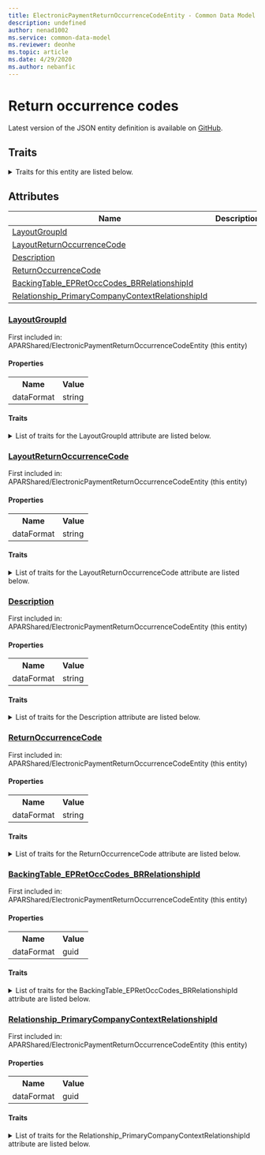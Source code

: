 ```yaml
---
title: ElectronicPaymentReturnOccurrenceCodeEntity - Common Data Model | Microsoft Docs
description: undefined
author: nenad1002
ms.service: common-data-model
ms.reviewer: deonhe
ms.topic: article
ms.date: 4/29/2020
ms.author: nebanfic
---
```


# Return occurrence codes

  
 Latest version of the JSON entity definition is available on <a href="https://github.com/Microsoft/CDM/tree/master/schemaDocuments/core/operationsCommon/Entities/Finance/APARShared/ElectronicPaymentReturnOccurrenceCodeEntity.cdm.json" target="_blank">GitHub</a>.  

## Traits

<details>
<summary>Traits for this entity are listed below.  
</summary>

**is.CDM.entityVersion**  
  <table><tr><th>Parameter</th><th>Value</th><th>Data type</th><th>Explanation</th></tr><tr><td>versionNumber</td><td>"1.0.0"</td><td>string</td><td>semantic version number of the entity</td></tr></table>

**is.application.releaseVersion**  
  <table><tr><th>Parameter</th><th>Value</th><th>Data type</th><th>Explanation</th></tr><tr><td>releaseVersion</td><td>"10.0.13.0"</td><td>string</td><td>semantic version number of the application introducing this entity</td></tr></table>

**is.localized.displayedAs**  
  Holds the list of language specific display text for an object.  <table><tr><th>Parameter</th><th>Value</th><th>Data type</th><th>Explanation</th></tr><tr><td>localizedDisplayText</td><td><table><tr><th>languageTag</th><th>displayText</th></tr><tr><td>en</td><td>Return occurrence codes</td></tr></table></td><td>entity</td><td>a reference to the constant entity holding the list of localized text</td></tr></table>

</details>

## Attributes

|Name|Description|First Included in Instance|
|---|---|---|
|[LayoutGroupId](#LayoutGroupId)||<a href="ElectronicPaymentReturnOccurrenceCodeEntity.md" target="_blank">APARShared/ElectronicPaymentReturnOccurrenceCodeEntity</a>|
|[LayoutReturnOccurrenceCode](#LayoutReturnOccurrenceCode)||<a href="ElectronicPaymentReturnOccurrenceCodeEntity.md" target="_blank">APARShared/ElectronicPaymentReturnOccurrenceCodeEntity</a>|
|[Description](#Description)||<a href="ElectronicPaymentReturnOccurrenceCodeEntity.md" target="_blank">APARShared/ElectronicPaymentReturnOccurrenceCodeEntity</a>|
|[ReturnOccurrenceCode](#ReturnOccurrenceCode)||<a href="ElectronicPaymentReturnOccurrenceCodeEntity.md" target="_blank">APARShared/ElectronicPaymentReturnOccurrenceCodeEntity</a>|
|[BackingTable_EPRetOccCodes_BRRelationshipId](#BackingTable_EPRetOccCodes_BRRelationshipId)||<a href="ElectronicPaymentReturnOccurrenceCodeEntity.md" target="_blank">APARShared/ElectronicPaymentReturnOccurrenceCodeEntity</a>|
|[Relationship_PrimaryCompanyContextRelationshipId](#Relationship_PrimaryCompanyContextRelationshipId)||<a href="ElectronicPaymentReturnOccurrenceCodeEntity.md" target="_blank">APARShared/ElectronicPaymentReturnOccurrenceCodeEntity</a>|

### <a href=#LayoutGroupId name="LayoutGroupId">LayoutGroupId</a>

First included in: APARShared/ElectronicPaymentReturnOccurrenceCodeEntity (this entity)  

#### Properties

<table><tr><th>Name</th><th>Value</th></tr><tr><td>dataFormat</td><td>string</td></tr></table>

#### Traits

<details>
<summary>List of traits for the LayoutGroupId attribute are listed below.</summary>

**is.dataFormat.character**  
**is.dataFormat.big**  
**is.dataFormat.array**  
**is.dataFormat.character**  
**is.dataFormat.array**  
</details>

### <a href=#LayoutReturnOccurrenceCode name="LayoutReturnOccurrenceCode">LayoutReturnOccurrenceCode</a>

First included in: APARShared/ElectronicPaymentReturnOccurrenceCodeEntity (this entity)  

#### Properties

<table><tr><th>Name</th><th>Value</th></tr><tr><td>dataFormat</td><td>string</td></tr></table>

#### Traits

<details>
<summary>List of traits for the LayoutReturnOccurrenceCode attribute are listed below.</summary>

**is.dataFormat.character**  
**is.dataFormat.big**  
**is.dataFormat.array**  
**is.dataFormat.character**  
**is.dataFormat.array**  
</details>

### <a href=#Description name="Description">Description</a>

First included in: APARShared/ElectronicPaymentReturnOccurrenceCodeEntity (this entity)  

#### Properties

<table><tr><th>Name</th><th>Value</th></tr><tr><td>dataFormat</td><td>string</td></tr></table>

#### Traits

<details>
<summary>List of traits for the Description attribute are listed below.</summary>

**is.dataFormat.character**  
**is.dataFormat.big**  
**is.dataFormat.array**  
**is.dataFormat.character**  
**is.dataFormat.array**  
</details>

### <a href=#ReturnOccurrenceCode name="ReturnOccurrenceCode">ReturnOccurrenceCode</a>

First included in: APARShared/ElectronicPaymentReturnOccurrenceCodeEntity (this entity)  

#### Properties

<table><tr><th>Name</th><th>Value</th></tr><tr><td>dataFormat</td><td>string</td></tr></table>

#### Traits

<details>
<summary>List of traits for the ReturnOccurrenceCode attribute are listed below.</summary>

**is.dataFormat.character**  
**is.dataFormat.big**  
**is.dataFormat.array**  
**is.dataFormat.character**  
**is.dataFormat.array**  
</details>

### <a href=#BackingTable_EPRetOccCodes_BRRelationshipId name="BackingTable_EPRetOccCodes_BRRelationshipId">BackingTable_EPRetOccCodes_BRRelationshipId</a>

First included in: APARShared/ElectronicPaymentReturnOccurrenceCodeEntity (this entity)  

#### Properties

<table><tr><th>Name</th><th>Value</th></tr><tr><td>dataFormat</td><td>guid</td></tr></table>

#### Traits

<details>
<summary>List of traits for the BackingTable_EPRetOccCodes_BRRelationshipId attribute are listed below.</summary>

**is.dataFormat.character**  
**is.dataFormat.big**  
**is.dataFormat.array**  
**is.dataFormat.guid**  
**means.identity.entityId**  
**is.linkedEntity.identifier**  
Marks the attribute(s) that hold foreign key references to a linked (used as an attribute) entity. This attribute is added to the resolved entity to enumerate the referenced entities.  <table><tr><th>Parameter</th><th>Value</th><th>Data type</th><th>Explanation</th></tr><tr><td>entityReferences</td><td><table><tr><th>entityReference</th><th>attributeReference</th></tr><tr><td><a href="../../../Tables/Finance/Bank/Miscellaneous/EPRetOccCodes_BR.md" target="_blank">/core/operationsCommon/Tables/Finance/Bank/Miscellaneous/EPRetOccCodes_BR.cdm.json/EPRetOccCodes_BR</a></td><td><a href="../../../Tables/Finance/Bank/Miscellaneous/EPRetOccCodes_BR.md#RecId" target="_blank">RecId</a></td></tr></table></td><td>entity</td><td>a reference to the constant entity holding the list of entity references</td></tr></table>

**is.dataFormat.guid**  
**is.dataFormat.character**  
**is.dataFormat.array**  
</details>

### <a href=#Relationship_PrimaryCompanyContextRelationshipId name="Relationship_PrimaryCompanyContextRelationshipId">Relationship_PrimaryCompanyContextRelationshipId</a>

First included in: APARShared/ElectronicPaymentReturnOccurrenceCodeEntity (this entity)  

#### Properties

<table><tr><th>Name</th><th>Value</th></tr><tr><td>dataFormat</td><td>guid</td></tr></table>

#### Traits

<details>
<summary>List of traits for the Relationship_PrimaryCompanyContextRelationshipId attribute are listed below.</summary>

**is.dataFormat.character**  
**is.dataFormat.big**  
**is.dataFormat.array**  
**is.dataFormat.guid**  
**means.identity.entityId**  
**is.linkedEntity.identifier**  
Marks the attribute(s) that hold foreign key references to a linked (used as an attribute) entity. This attribute is added to the resolved entity to enumerate the referenced entities.  <table><tr><th>Parameter</th><th>Value</th><th>Data type</th><th>Explanation</th></tr><tr><td>entityReferences</td><td><table><tr><th>entityReference</th><th>attributeReference</th></tr><tr><td><a href="../../../Tables/Finance/Ledger/Main/CompanyInfo.md" target="_blank">/core/operationsCommon/Tables/Finance/Ledger/Main/CompanyInfo.cdm.json/CompanyInfo</a></td><td><a href="../../../Tables/Finance/Ledger/Main/CompanyInfo.md#RecId" target="_blank">RecId</a></td></tr></table></td><td>entity</td><td>a reference to the constant entity holding the list of entity references</td></tr></table>

**is.dataFormat.guid**  
**is.dataFormat.character**  
**is.dataFormat.array**  
</details>
